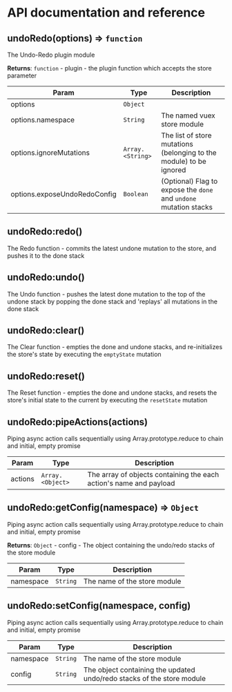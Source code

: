 # API documentation and reference

## undoRedo(options) ⇒ <code>function</code>

The Undo-Redo plugin module

**Returns**: <code>function</code> - plugin - the plugin function which accepts the store parameter

| Param                        | Type                              | Description                                                         |
| ---------------------------- | --------------------------------- | ------------------------------------------------------------------- |
| options                      | <code>Object</code>               |                                                                     |
| options.namespace            | <code>String</code>               | The named vuex store module                                         |
| options.ignoreMutations      | <code>Array.&lt;String&gt;</code> | The list of store mutations (belonging to the module) to be ignored |
| options.exposeUndoRedoConfig | <code>Boolean</code>              | (Optional) Flag to expose the `done` and `undone` mutation stacks   |

## undoRedo:redo()

The Redo function - commits the latest undone mutation to the store,
and pushes it to the done stack

## undoRedo:undo()

The Undo function - pushes the latest done mutation to the top of the undone
stack by popping the done stack and 'replays' all mutations in the done stack

## undoRedo:clear()

The Clear function - empties the done and undone stacks, and re-initializes 
the store's state by executing the `emptyState` mutation

## undoRedo:reset()

The Reset function - empties the done and undone stacks, and resets the 
store's initial state to the current by executing the `resetState` mutation 

## undoRedo:pipeActions(actions)

Piping async action calls sequentially using Array.prototype.reduce
to chain and initial, empty promise

| Param   | Type                              | Description                                                        |
| ------- | --------------------------------- | ------------------------------------------------------------------ |
| actions | <code>Array.&lt;Object&gt;</code> | The array of objects containing the each action's name and payload |

## undoRedo:getConfig(namespace) ⇒ <code>Object</code>

Piping async action calls sequentially using Array.prototype.reduce
to chain and initial, empty promise

**Returns**: <code>Object</code> - config - The object containing the undo/redo stacks of the store module

| Param     | Type                | Description                  |
| --------- | ------------------- | ---------------------------- |
| namespace | <code>String</code> | The name of the store module |

## undoRedo:setConfig(namespace, config)

Piping async action calls sequentially using Array.prototype.reduce
to chain and initial, empty promise

| Param     | Type                | Description                                                            |
| --------- | ------------------- | ---------------------------------------------------------------------- |
| namespace | <code>String</code> | The name of the store module                                           |
| config    | <code>String</code> | The object containing the updated undo/redo stacks of the store module |
